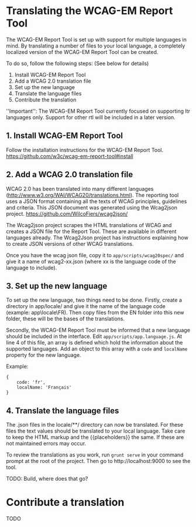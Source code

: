 # Translating the WCAG-EM Report Tool

The WCAG-EM Report Tool is set up with support for multiple languages in mind. By translating a number of files to your local language, a completely localized version of the WCAG-EM Report Tool can be created.

To do so, follow the following steps: (See below for details)

1. Install WCAG-EM Report Tool
2. Add a WCAG 2.0 translation file
3. Set up the new language
4. Translate the language files
5. Contribute the translation

''Important'': The WCAG-EM Report Tool currently focused on supporting ltr languages only. Support for other rtl will be included in a later version.


## 1. Install WCAG-EM Report Tool
Follow the installation instructions for the WCAG-EM Report Tool.
https://github.com/w3c/wcag-em-report-tool#install


## 2. Add a WCAG 2.0 translation file
WCAG 2.0 has been translated into many different languages (http://www.w3.org/WAI/WCAG20/translations.html). The reporting tool uses a JSON format containing all the texts of WCAG principles, guidelines and criteria. This JSON document was generated using the Wcag2json project. https://github.com/WilcoFiers/wcag2json/

The Wcag2json project scrapes the HTML translations of WCAG and creates a JSON file for the Report Tool. These are available in different languages already. The Wcag2Json project has instructions explaining how to create JSON versions of other WCAG translations.

Once you have the wcag json file, copy it to `app/scripts/wcag20spec/` and give it a name of wcag2-xx.json (where xx is the language code of the language to include).


## 3. Set up the new language
To set up the new language, two things need to be done. Firstly, create a directory in app/locale/ and give it the name of the language code (example: app\locale\FR\). Then copy files from the EN folder into this new folder, these will be the bases of the translations.

Secondly, the WCAG-EM Report Tool must be informed that a new language should be included in the interface. Edit `app/scripts/app.language.js`. At line 4 of this file, an array is defined which hold the information about the supported languages. Add an object to this array with a `code` and `localName` property for the new language.

Example:

	{
		code: 'fr',
		localName: 'Français'
	}


## 4. Translate the language files
The .json files in the locale/**/ directory can now be translated. For these files the text values should be translated to your local language. Take care to keep the HTML markup and the {{placeholders}} the same. If these are not maintained errors may occur.

To review the translations as you work, run `grunt serve` in your command prompt at the root of the project. Then go to http://localhost:9000 to see the tool.

TODO: Build, where does that go?


# Contribute a translation

TODO



